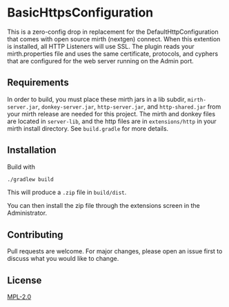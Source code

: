 # BasicHttpsConfiguration

This is a zero-config drop in replacement for the DefaultHttpConfiguration that comes with open source mirth (nextgen) connect. When this extention is installed, all HTTP Listeners will use SSL. The plugin reads your mirth.properties file and uses the same certificate, protocols, and cyphers that are configured for the web server running on the Admin port.

## Requirements
In order to build, you must place these mirth jars in a lib subdir,      `mirth-server.jar`, `donkey-server.jar`, `http-server.jar`, and `http-shared.jar` from your mirth release are needed for this project. The mirth and donkey files are located in `server-lib`, and the http files are in `extensions/http` in your mirth install directory. See `build.gradle` for more details.

## Installation

Build with
```bash
./gradlew build
```

This will produce a `.zip` file in `build/dist`.

You can then install the zip file through the extensions screen in the Administrator.

## Contributing
Pull requests are welcome. For major changes, please open an issue first to discuss what you would like to change.

## License
[MPL-2.0](https://mozilla.org/MPL/2.0/)